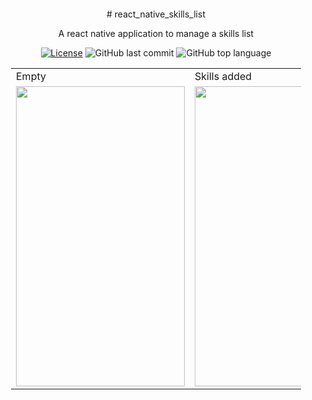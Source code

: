 


<div align="center" style="margin: 20px; text-align: center">
# react_native_skills_list
  
A react native application to manage a skills list 
  
  [![License](http://img.shields.io/:license-mit-blue.svg?style=flat-square)](https://github.com/BinaryLeo/react_native_skills_list/blob/main/LICENSE)
  ![GitHub last commit](https://img.shields.io/github/last-commit/BinaryLeo/react_native_skills_list?style=flat-square)
  ![GitHub top language](https://img.shields.io/github/languages/top/BinaryLeo/react_native_skills_list?style=flat-square)
  
  <table>
  <tr>
    <td>Empty</td>
    <td>Skills added</td>
    <td>In action</td>
  </tr>
  <tr>
   <td><img src="https://user-images.githubusercontent.com/72607039/172067241-3f4359d3-cb30-428d-9679-d2a6ba2accb8.png" width=270 height=480></td>
   <td><img src="https://user-images.githubusercontent.com/72607039/172067254-a1cb45ff-b609-49f5-bd1c-8427efcd24b1.png" width=270 height=480></td>
   <td><img src="https://user-images.githubusercontent.com/72607039/172067282-9dccb8fc-b70d-447b-b8fe-cb3dafc0a872.gif" width=270 height=480></td> 
  </tr>
 </table>
  
</div>



